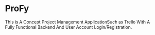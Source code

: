 # ProFy
This is A Concept Project Management ApplicationSuch as Trello With A Fully Functional Backend And User Account Login/Registration.
